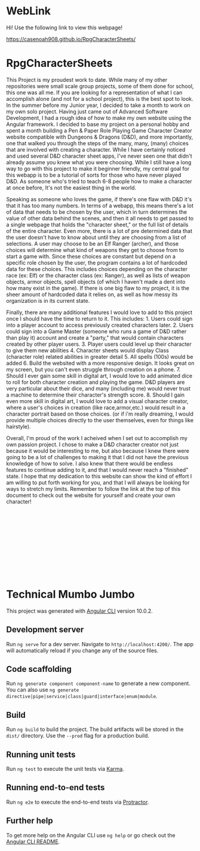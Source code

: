 # WebLink
Hi! Use the following link to view this webpage!

  https://casenoah908.github.io/RpgCharacterSheets/

# RpgCharacterSheets
  This Project is my proudest work to date. While many of my other repositories were small scale group projects, some of them done for school, this one was all me. If you are looking for a representation of what I can accomplish alone (and not for a school project), this is the best spot to look. In the summer before my Junior year, I decided to take a month to work on my own solo project. Having just came out of Advanced Software Development, I had a rough idea of how to make my own website using the Angular framework. I decided to base my project on a personal hobby and spent a month building a Pen & Paper Role Playing Game Character Creator website compatible with Dungeons & Dragons (D&D), and more importantly, one that walked you through the steps of the many, many, (many) choices that are involved with creating a character. While I have certainly noticed and used several D&D character sheet apps, I've never seen one that didn't already assume you knew what you were choosing. While I still have a long way to go with this project to make it beginner friendly, my central goal for this webapp is to be a tutorial of sorts for those who have never played D&D. As someone who's tried to teach 6-8 people how to make a character at once before, It's not the easiest thing in the world. 
  
  Speaking as someone who loves the game, if there's one flaw with D&D it's that it has too many numbers. In terms of a webapp, this means there's a lot of data that needs to be chosen by the user, which in turn determines the value of other data behind the scenes, and then it all needs to get passed to a single webpage that holds the "character sheet," or the full list of details of the entire character. Even more, there is a lot of pre determined data that the user doesn't have to know about until they are choosing from a list of selections. A user may choose to be an Elf Ranger (archer), and those choices will determine what kind of weapons they get to choose from to start a game with. Since these choices are constant but depend on a specific role chosen by the user, the program contains a lot of hardcoded data for these choices. This includes choices depending on the character race (ex: Elf) or the character class (ex: Ranger), as well as lists of weapon objects, armor objects, spell objects (of which I haven't made a dent into how many exist in the game). If there is one big flaw to my project, it is the sheer amount of hardcoded data it relies on, as well as how messy its organization is in its current state. 
 
 Finally, there are many additional features I would love to add to this project once I should have the time to return to it. This includes:
    1. Users could sign into a player account to access previously created characters later.
    2. Users could sign into a Game Master (someone who runs a game of D&D rather than play it) account and create a "party," that would contain characters created by other              player users.
    3. Player users could level up their character to give them new abilities
    4. Character sheets would display Class (character role) related abilities in greater detail
    5. All spells (100s) would be added
    6. Build the websited with a more responsive design. It looks great on my screen, but you can't even struggle through creation on a phone.
    7. Should I ever gain some skill in digital art, I would love to add animated dice to roll for both character creation and playing the game. D&D players are very particular          about their dice, and many (including me) would never trust a machine to determine their character's strength score.
    8. Should I gain even more skill in digital art, I would love to add a visual character creator, where a user's choices in creation (like race,armor,etc.) would result in a          character portrait based on those choices. (or if i'm really dreaming, I would provide multiple choices directly to the user themselves, even for things like                    hairstyle).
    
  Overall, I'm proud of the work I acheived when I set out to accomplish my own passion project. I chose to make a D&D character creator not just because it would be interesting to me, but also because I knew there were going to be a lot of challenges to making it that I did not have the previous knowledge of how to solve. I also knew that there would be endless features to continue adding to it, and that I would never reach a "finished" state. I hope that my dedication to this website can show the kind of effort I am willing to put forth working for you, and that I will always be looking for ways to stretch my limits. Remember to follow the link at the top of this document to check out the website for yourself and create your own character!



<br/><br/><br/><br/><br/><br/><br/><br/><br/><br/>

# Technical Mumbo Jumbo

This project was generated with [Angular CLI](https://github.com/angular/angular-cli) version 10.0.2.

## Development server

Run `ng serve` for a dev server. Navigate to `http://localhost:4200/`. The app will automatically reload if you change any of the source files.

## Code scaffolding

Run `ng generate component component-name` to generate a new component. You can also use `ng generate directive|pipe|service|class|guard|interface|enum|module`.

## Build

Run `ng build` to build the project. The build artifacts will be stored in the `dist/` directory. Use the `--prod` flag for a production build.

## Running unit tests

Run `ng test` to execute the unit tests via [Karma](https://karma-runner.github.io).

## Running end-to-end tests

Run `ng e2e` to execute the end-to-end tests via [Protractor](http://www.protractortest.org/).

## Further help

To get more help on the Angular CLI use `ng help` or go check out the [Angular CLI README](https://github.com/angular/angular-cli/blob/master/README.md).
